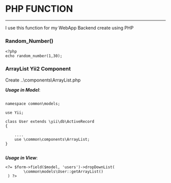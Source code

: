 # PHP FUNCTION

-----------------------------------------------------
I use this function for my WebApp Backend
create using PHP

### Random_Number()

```
<?php 
echo random_number(1,30);
```

### ArrayList Yii2 Component
Create ..\components\ArrayList.php

***Usage in Model***:
```

namespace common\models;

use Yii;

class User extends \yii\db\ActiveRecord
{

	....
	use \common\components\ArrayList;
}


``` 
***Usage in View***:

```
<?= $form->field($model, 'users')->dropDownList(
        \common\models\User::getArrayList()
 ) ?>
```


